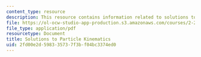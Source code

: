 ```yaml
---
content_type: resource
description: This resource contains information related to solutions to particle kinematics.
file: https://ol-ocw-studio-app-production.s3.amazonaws.com/courses/2-25-advanced-fluid-mechanics-fall-2013/2fd00e2d598335737f3bf04bc3374ed0_MIT2_25F13_Part_Kine_Solu.pdf
file_type: application/pdf
resourcetype: Document
title: Solutions to Particle Kinematics
uid: 2fd00e2d-5983-3573-7f3b-f04bc3374ed0
---
```

